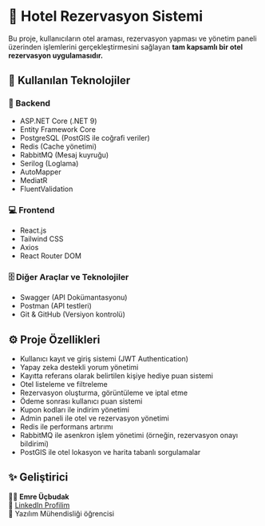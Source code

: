 # 🏨 Hotel Rezervasyon Sistemi

Bu proje, kullanıcıların otel araması, rezervasyon yapması ve yönetim paneli üzerinden işlemlerini gerçekleştirmesini sağlayan **tam kapsamlı bir otel rezervasyon uygulamasıdır.**

## 🚀 Kullanılan Teknolojiler

### 🧩 Backend
- ASP.NET Core (.NET 9)
- Entity Framework Core
- PostgreSQL (PostGIS ile coğrafi veriler)
- Redis (Cache yönetimi)
- RabbitMQ (Mesaj kuyruğu)
- Serilog (Loglama)
- AutoMapper
- MediatR
- FluentValidation

### 💻 Frontend
- React.js
- Tailwind CSS
- Axios
- React Router DOM

### 🗄️ Diğer Araçlar ve Teknolojiler
- Swagger (API Dokümantasyonu)
- Postman (API testleri)
- Git & GitHub (Versiyon kontrolü)

## ⚙️ Proje Özellikleri
- Kullanıcı kayıt ve giriş sistemi (JWT Authentication)
- Yapay zeka destekli yorum yönetimi
- Kayıtta referans olarak belirtilen kişiye hediye puan sistemi 
- Otel listeleme ve filtreleme
- Rezervasyon oluşturma, görüntüleme ve iptal etme
- Ödeme sonrası kullanıcı puan sistemi
- Kupon kodları ile indirim yönetimi
- Admin paneli ile otel ve rezervasyon yönetimi
- Redis ile performans artırımı
- RabbitMQ ile asenkron işlem yönetimi (örneğin, rezervasyon onayı bildirimi)
- PostGIS ile otel lokasyon ve harita tabanlı sorgulamalar

## ✨ Geliştirici
👨‍💻 **Emre Üçbudak**  
📧 [LinkedIn Profilim](https://www.linkedin.com/in/emre-%C3%BC%C3%A7budak-1b5587304/)  
💬 Yazılım Mühendisliği öğrencisi 
